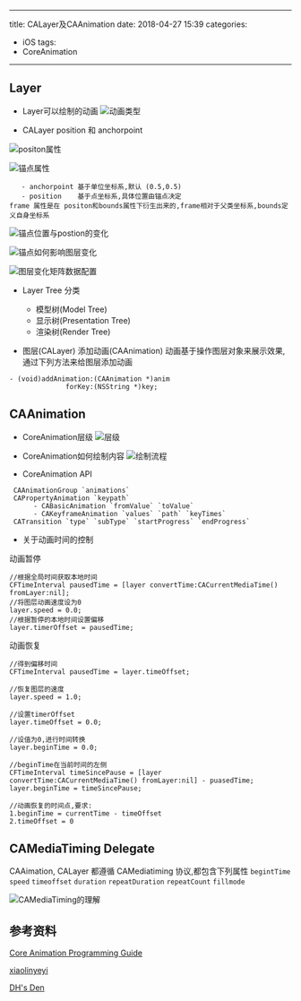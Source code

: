 
---
title:  CALayer及CAAnimation 
date:  2018-04-27 15:39
categories:
- iOS
tags: 
- CoreAnimation 
---
## Layer
- Layer可以绘制的动画
![动画类型](http://upload-images.jianshu.io/upload_images/3340896-901e4849bf35fa8c.png?imageMogr2/auto-orient/strip%7CimageView2/2/w/1240)

- CALayer position 和 anchorpoint

![positon属性](http://upload-images.jianshu.io/upload_images/3340896-64a48bd8dd7ba3f6.png?imageMogr2/auto-orient/strip%7CimageView2/2/w/1240)

![锚点属性](http://upload-images.jianshu.io/upload_images/3340896-38913e949dcbfeac.png?imageMogr2/auto-orient/strip%7CimageView2/2/w/1240)

       - anchorpoint 基于单位坐标系,默认 (0.5,0.5)
       - position    基于点坐标系,具体位置由锚点决定
    frame 属性是在 positon和bounds属性下衍生出来的,frame相对于父类坐标系,bounds定义自身坐标系

![锚点位置与postion的变化](http://upload-images.jianshu.io/upload_images/3340896-d58622e2018f19a8.png?imageMogr2/auto-orient/strip%7CimageView2/2/w/1240)

![锚点如何影响图层变化](http://upload-images.jianshu.io/upload_images/3340896-1dde00133bac2ba9.png?imageMogr2/auto-orient/strip%7CimageView2/2/w/1240)


![图层变化矩阵数据配置](http://upload-images.jianshu.io/upload_images/3340896-54966cd3653e1120.png?imageMogr2/auto-orient/strip%7CimageView2/2/w/1240)


- Layer Tree 分类

    - 模型树(Model Tree)
    - 显示树(Presentation Tree)
    - 渲染树(Render Tree)

- 图层(CALayer) 添加动画(CAAnimation)
动画基于操作图层对象来展示效果,通过下列方法来给图层添加动画
```
- (void)addAnimation:(CAAnimation *)anim 
              forKey:(NSString *)key;
```

## CAAnimation
- CoreAnimation层级
![层级](http://upload-images.jianshu.io/upload_images/3340896-f0db3c26d671677e.png?imageMogr2/auto-orient/strip%7CimageView2/2/w/1240)

- CoreAnimation如何绘制内容
![绘制流程](http://upload-images.jianshu.io/upload_images/3340896-ac2ef3c4d239d1aa.png?imageMogr2/auto-orient/strip%7CimageView2/2/w/1240)

- CoreAnimation API

```
 CAAnimationGroup `animations`
 CAPropertyAnimation `keypath`
      - CABasicAnimation `fromValue` `toValue`
      - CAKeyframeAnimation `values` `path` `keyTimes`
 CATransition `type` `subType` `startProgress` `endProgress`
```

- 关于动画时间的控制

动画暂停

```
//根据全局时间获取本地时间
CFTimeInterval pausedTime = [layer convertTime:CACurrentMediaTime() fromLayer:nil];
//将图层动画速度设为0
layer.speed = 0.0;
//根据暂停的本地时间设置偏移
layer.timerOffset = pausedTime;
```
动画恢复

```
//得到偏移时间
CFTimeInterval pausedTime = layer.timeOffset;

//恢复图层的速度
layer.speed = 1.0;

//设置timerOffset
layer.timeOffset = 0.0;

//设值为0,进行时间转换
layer.beginTime = 0.0;

//beginTime在当前时间的左侧
CFTimeInterval timeSincePause = [layer convertTime:CACurrentMediaTime() fromLayer:nil] - puasedTime;
layer.beginTime = timeSincePause;

```
```
//动画恢复的时间点,要求:
1.beginTime = currentTime - timeOffset
2.timeOffset = 0
```

## CAMediaTiming Delegate
CAAimation, CALayer 都遵循 CAMediatiming 协议,都包含下列属性 
`begintTime` `speed` `timeoffset` `duration` `repeatDuration` `repeatCount` `fillmode`

![CAMediaTiming的理解](https://upload-images.jianshu.io/upload_images/3340896-2a7edb149c839e71.png?imageMogr2/auto-orient/strip%7CimageView2/2/w/1240)
## 参考资料

[Core Animation Programming Guide](https://developer.apple.com/library/content/documentation/Cocoa/Conceptual/CoreAnimation_guide/Introduction/Introduction.html#//apple_ref/doc/uid/TP40004514)

[xiaolinyeyi](https://blog.csdn.net/xiaolinyeyi/article/details/51736907)

[DH's Den](https://blog.csdn.net/u013282174/article/details/51605403)
